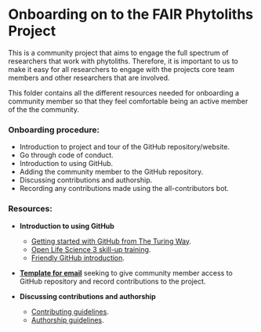 # Onboarding on to the FAIR Phytoliths Project

This is a community project that aims to engage the full spectrum of researchers that work with phytoliths. Therefore, it is important to us to make it easy for all researchers to engage with the projects core team members and other researchers that are involved.

This folder contains all the different resources needed for onboarding a community member so that they feel comfortable being an active member of the the community.

### Onboarding procedure:
* Introduction to project and tour of the GitHub repository/website.
* Go through code of conduct.
* Introduction to using GitHub.
* Adding the community member to the GitHub repository.
* Discussing contributions and authorship.
* Recording any contributions made using the all-contributors bot.

### Resources:
* **Introduction to using GitHub**
  * [Getting started with GitHub from The Turing Way](https://the-turing-way.netlify.app/collaboration/github-novice.html).
  * [Open Life Science 3 skill-up training](https://www.youtube.com/watch?v=Hj4kpy9LB6c).
  * [Friendly GitHub introduction](https://kirstiejane.github.io/friendly-github-intro/).

* **[Template for email](https://github.com/open-phytoliths/FAIR-phytoliths/blob/main/Onboarding/template-email-github-request.md)** seeking to give community member access to GitHub repository and record contributions to the project.

* **Discussing contributions and authorship**
  * [Contributing guidelines](https://github.com/open-phytoliths/FAIR-phytoliths/blob/main/CONTRIBUTING.md).
  * [Authorship guidelines](https://github.com/open-phytoliths/FAIR-phytoliths/blob/main/Authorship-guidelines.md).


 

